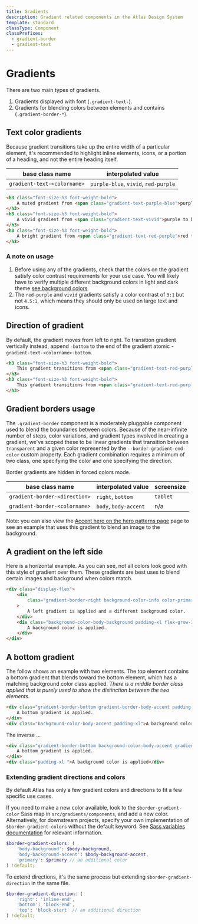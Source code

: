 ```yaml
---
title: Gradients
description: Gradient related components in the Atlas Design System
template: standard
classType: Component
classPrefixes:
  - gradient-border
  - gradient-text
---
```


# Gradients

There are two main types of gradients.

1. Gradients displayed with font (`.gradient-text-`).
2. Gradients for blending colors between elements and contains (`.gradient-border-*`).

## Text color gradients

Because gradient transitions take up the entire width of a particular element, it's recommended to highlight inline elements, icons, or a portion of a heading, and not the entire heading itself.

| base class name             | interpolated value                   |
| --------------------------- | ------------------------------------ |
| `gradient-text-<colorname>` | `purple-blue`, `vivid`, `red-purple` |

```html
<h3 class="font-size-h3 font-weight-bold">
	A muted gradient from <span class="gradient-text-purple-blue">purple to blue</span>
</h3>
<h3 class="font-size-h3 font-weight-bold">
	A vivid gradient from <span class="gradient-text-vivid">purple to blue</span>
</h3>
<h3 class="font-size-h3 font-weight-bold">
	A bright gradient from <span class="gradient-text-red-purple">red to purple</span>
</h3>
```

### A note on usage

1. Before using any of the gradients, check that the colors on the gradient satisfy color contrast requirements for your use case. You will likely have to verify multiple different background colors in light and dark theme [see background colors](../atomics/colors.md)
1. The `red-purple` and `vivid` gradients satisfy a color contrast of `3:1` but not `4.5:1`, which means they should only be used on large text and icons.

## Direction of gradient

By default, the gradient moves from left to right. To transition gradient vertically instead, append `-bottom` to the end of the gradient atomic - `gradient-text-<colorname>-bottom`.

```html
<h3 class="font-size-h3 font-weight-bold">
	This gradient transitions from <span class="gradient-text-red-purple-bottom">top to bottom</span>
</h3>
<h3 class="font-size-h3 font-weight-bold">
	This gradient transitions from <span class="gradient-text-red-purple">left to right</span>
</h3>
```

## Gradient borders usage

The `.gradient-border` component is a moderately pluggable component used to blend the boundaries between colors. Because of the near-infinite number of steps, color variations, and gradient types involved in creating a gradient, we've scoped these to be linear gradients that transition between `transparent` and a given color represented by the `--border-gradient-end-color` custom property. Each gradient combination requires a minimum of two class, one specifying the color and one specifying the direction.

Border gradients are hidden in forced colors mode.

| base class name               | interpolated value    | screensize |
| ----------------------------- | --------------------- | ---------- |
| `gradient-border-<direction>` | `right`, `bottom`     | `tablet`   |
| `gradient-border-<colorname>` | `body`, `body-accent` | n/a        |

Note: you can also view the [Accent hero on the hero patterns page](../patterns/hero.md) page to see an example that uses this gradient to blend an image to the background.

## A gradient on the left side

Here is a horizontal example. As you can see, not all colors look good with this style of gradient over them. These gradients are best uses to blend certain images and background when colors match.

```html
<div class="display-flex">
	<div
		class="gradient-border-right background-color-info color-primary-invert gradient-border-body padding-xl flex-grow-1"
	>
		A left gradient is applied and a different background color.
	</div>
	<div class="background-color-body-background padding-xl flex-grow-1">
		A background color is applied.
	</div>
</div>
```

## A bottom gradient

The follow shows an example with two elements. The top element contains a bottom gradient that blends toward the bottom element, which has a matching background color class applied. _There is a middle border class applied that is purely used to show the distinction between the two elements._

```html
<div class="gradient-border-bottom gradient-border-body-accent padding-xl">
	A bottom gradient is applied.
</div>
<div class="background-color-body-accent padding-xl">A background color is applied</div>
```

The inverse ...

```html
<div class="gradient-border-bottom background-color-body-accent gradient-border-body padding-xl">
	A bottom gradient is applied.
</div>
<div class="padding-xl ">A background color is applied</div>
```

### Extending gradient directions and colors

By default Atlas has only a few gradient colors and directions to fit a few specific use cases.

If you need to make a new color available, look to the `$border-gradient-color` Sass map in `src/gradients/components`, and add a new color. Alternatively, for downstream projects, specify your own implementation of `$border-gradient-colors` without the default keyword. See [Sass variables documentation](https://sass-lang.com/documentation/variables#advanced-variable-functions) for relevant information.

```scss
$border-gradient-colors: (
	'body-background': $body-background,
	'body-background-accent': $body-background-accent,
	'primary': $primary // an additional color
) !default;
```

To extend directions, it's the same process but extending `$border-gradient-direction` in the same file.

```scss
$border-gradient-direction: (
	'right': 'inline-end',
	'bottom': 'block-end',
	'top': 'block-start' // an additional direction
) !default;
```
